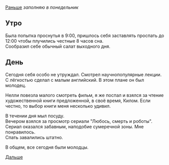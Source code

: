 [Раньше](2019.10.12.md)
*заполняю в понедельник*
## Утро
Была попытка проснутья в 9:00, пришлось себя заставлять проспать до 12:00 чтобы плучились честные 8 часов сна.  
Сообразил себе обычный салат выходного дня.
## День
Сегодня себя особо не утруждал. Смотрел научнопопулярные лекции. С лёгкостью сделал с малым английский. В этом плане он был молодец.

Нелли повезла малого смотреть фильм, я же поспал и взялся за чтение художественной книги предложенной, в своё время, Килом. Если честно, то выбор книги меня несколько удивил.

В течении дня мыл посуду.  
Вечером взялся за просмотр сериали "Любось, смерть и роботы". Сериал оказался забавным, наподобие сумеречной зоны. Мне понравилось.  
Спать завалились штатно.  

В общем, все сегодня были молодцы.

[Дальше](2019.10.14.md)